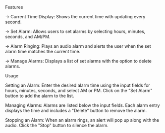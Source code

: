 Features

-> Current Time Display: Shows the current time with updating every second.

-> Set Alarm: Allows users to set alarms by selecting hours, minutes, seconds, and AM/PM.

-> Alarm Ringing: Plays an audio alarm and alerts the user when the set alarm time matches the current time.

-> Manage Alarms: Displays a list of set alarms with the option to delete alarms.

Usage

Setting an Alarm:
Enter the desired alarm time using the input fields for hours, minutes, seconds, and select AM or PM.
Click on the "Set Alarm" button to add the alarm to the list.

Managing Alarms:
Alarms are listed below the input fields.
Each alarm entry displays the time and includes a "Delete" button to remove the alarm.

Stopping an Alarm:
When an alarm rings, an alert will pop up along with the audio.
Click the "Stop" button to silence the alarm.
